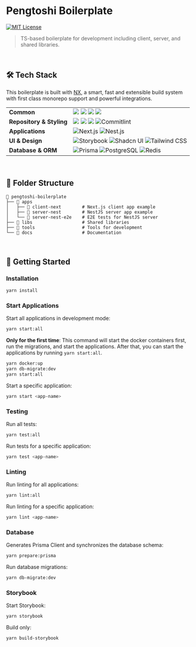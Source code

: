 # Pengtoshi Boilerplate

[![MIT License](https://img.shields.io/badge/license-MIT-blue.svg?color=green&labelColor=#5D5D5D)](https://github.com/toss/suspensive/blob/main/LICENSE)

> TS-based boilerplate for development including client, server, and shared libraries.
> <br>

<br/>

## 🛠 Tech Stack

This boilerplate is built with [NX](https://nx.dev/), a smart, fast and extensible build system with first class monorepo support and powerful integrations.

<table>
  <tr>
    <td><strong>Common</strong></td>
    <td><img src="https://img.shields.io/badge/typescript-%23007ACC.svg?style=for-the-badge&logo=typescript&logoColor=white"/> <img src="https://img.shields.io/badge/-GraphQL-E10098?style=for-the-badge&logo=graphql&logoColor=white"/> <img src="https://img.shields.io/badge/-jest-%23C21325?style=for-the-badge&logo=jest&logoColor=white"/> <img src="https://img.shields.io/badge/docker-%230db7ed.svg?style=for-the-badge&logo=docker&logoColor=white"/></td>
  </tr>
  <tr>
    <td><strong>Repository & Styling</strong></td>
    <td><img src="https://img.shields.io/badge/workspace-143157?style=for-the-badge&logo=NX&logoColor=white"/> <img src="https://img.shields.io/badge/eslint-3A33D1?style=for-the-badge&logo=eslint&logoColor=white"> <img src="https://img.shields.io/badge/prettier-1A2C34?style=for-the-badge&logo=prettier&logoColor=F7BA3E"/> <img src="https://img.shields.io/badge/Commitlint-000000?style=for-the-badge&logo=commitlint&logoColor=white" alt="Commitlint"></td>
  </tr>
  <tr>
    <td><strong>Applications</strong></td>
    <td><img src="https://img.shields.io/badge/Next.js-000000?style=for-the-badge&logo=next.js&logoColor=white" alt="Next.js"> <img src="https://img.shields.io/badge/Nest.js-E0234E?style=for-the-badge&logo=nestjs&logoColor=white" alt="Nest.js"></td>
  </tr>
  <tr>
  <td><strong>UI & Design</strong></td>
  <td><img src="https://img.shields.io/badge/-Storybook-FF4785?style=for-the-badge&logo=storybook&logoColor=white" alt="Storybook">
  <img src="https://img.shields.io/badge/Shadcn_UI-000000?style=for-the-badge" alt="Shadcn UI">
  <img src="https://img.shields.io/badge/Tailwind_CSS-38B2AC?style=for-the-badge&logo=tailwind-css&logoColor=white" alt="Tailwind CSS">
  </td>
  </tr>
  <tr>
    <td><strong>Database & ORM</strong></td>
    <td>
    <img src="https://img.shields.io/badge/Prisma-3982CE?style=for-the-badge&logo=Prisma&logoColor=white" alt="Prisma"/>
    <img src="https://img.shields.io/badge/PostgreSQL-316192?style=for-the-badge&logo=postgresql&logoColor=white" alt="PostgreSQL"> <img src="https://img.shields.io/badge/Redis-DC382D?style=for-the-badge&logo=redis&logoColor=white" alt="Redis"></td>
  </tr>
</table>

<br/>

## 📁 Folder Structure

```
📁 pengtoshi-boilerplate
├── 📁 apps
│   ├── 📁 client-next        # Next.js client app example
│   ├── 📁 server-nest        # NestJS server app example
│   └── 📁 server-nest-e2e    # E2E tests for NestJS server
├── 📁 libs                   # Shared libraries
├── 📁 tools                  # Tools for development
└── 📁 docs                   # Documentation
```

<br/>

## 🚀 Getting Started

### Installation

```bash
yarn install
```

### Start Applications

Start all applications in development mode:

```bash
yarn start:all
```

**Only for the first time**: This command will start the docker containers first, run the migrations, and start the applications. After that, you can start the applications by running `yarn start:all`.

```bash
yarn docker:up
yarn db-migrate:dev
yarn start:all
```

Start a specific application:

```bash
yarn start <app-name>
```

### Testing

Run all tests:

```bash
yarn test:all
```

Run tests for a specific application:

```bash
yarn test <app-name>
```

### Linting

Run linting for all applications:

```bash
yarn lint:all
```

Run linting for a specific application:

```bash
yarn lint <app-name>
```

### Database

Generates Prisma Client and synchronizes the database schema:

```bash
yarn prepare:prisma
```

Run database migrations:

```bash
yarn db-migrate:dev
```

### Storybook

Start Storybook:

```bash
yarn storybook
```

Build only:

```bash
yarn build-storybook
```
